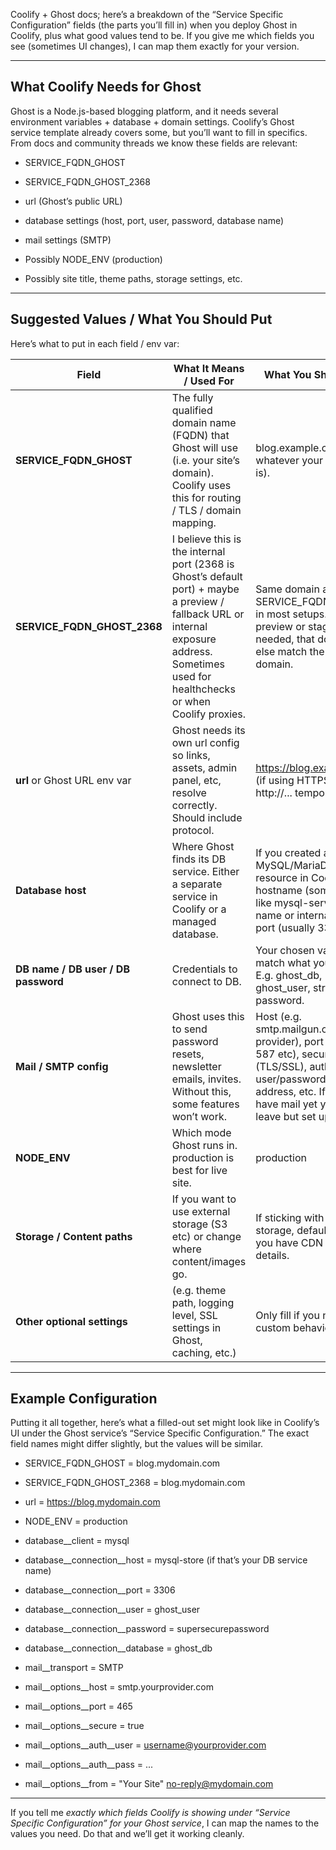
 Coolify + Ghost docs; here’s a breakdown of the “Service Specific Configuration” fields (the parts you’ll fill in) when you deploy Ghost in Coolify, plus what good values tend to be. If you give me which fields you see (sometimes UI changes), I can map them exactly for your version.

---

## **What Coolify Needs for Ghost**

  

Ghost is a Node.js-based blogging platform, and it needs several environment variables + database + domain settings. Coolify’s Ghost service template already covers some, but you’ll want to fill in specifics. From docs and community threads we know these fields are relevant:

- SERVICE_FQDN_GHOST
    
- SERVICE_FQDN_GHOST_2368
    
- url (Ghost’s public URL)
    
- database settings (host, port, user, password, database name)
    
- mail settings (SMTP)
    
- Possibly NODE_ENV (production)
    
- Possibly site title, theme paths, storage settings, etc.
    

---

## **Suggested Values / What You Should Put**

  

Here’s what to put in each field / env var:

|**Field**|**What It Means / Used For**|**What You Should Put**|
|---|---|---|
|**SERVICE_FQDN_GHOST**|The fully qualified domain name (FQDN) that Ghost will use (i.e. your site’s domain). Coolify uses this for routing / TLS / domain mapping.|blog.example.com (or whatever your domain is).|
|**SERVICE_FQDN_GHOST_2368**|I believe this is the internal port (2368 is Ghost’s default port) + maybe a preview / fallback URL or internal exposure address. Sometimes used for healthchecks or when Coolify proxies.|Same domain as SERVICE_FQDN_GHOST in most setups. If preview or staging is needed, that domain; else match the main domain.|
|**url** or Ghost URL env var|Ghost needs its own url config so links, assets, admin panel, etc, resolve correctly. Should include protocol.|https://blog.example.com (if using HTTPS), else http://... temporarily.|
|**Database host**|Where Ghost finds its DB service. Either a separate service in Coolify or a managed database.|If you created a MySQL/MariaDB DB resource in Coolify: hostname (something like mysql-service-name or internal name), port (usually 3306).|
|**DB name / DB user / DB password**|Credentials to connect to DB.|Your chosen values; match what you created. E.g. ghost_db, ghost_user, strong password.|
|**Mail / SMTP config**|Ghost uses this to send password resets, newsletter emails, invites. Without this, some features won’t work.|Host (e.g. smtp.mailgun.org or your provider), port (465 or 587 etc), secure or not (TLS/SSL), auth user/password, from-address, etc. If you don’t have mail yet you can leave but set up later.|
|**NODE_ENV**|Which mode Ghost runs in. production is best for live site.|production|
|**Storage / Content paths**|If you want to use external storage (S3 etc) or change where content/images go.|If sticking with local storage, default is fine. If you have CDN or S3, fill details.|
|**Other optional settings**|(e.g. theme path, logging level, SSL settings in Ghost, caching, etc.)|Only fill if you need custom behavior.|

---

## **Example Configuration**

  

Putting it all together, here’s what a filled-out set might look like in Coolify’s UI under the Ghost service’s “Service Specific Configuration.” The exact field names might differ slightly, but the values will be similar.

- SERVICE_FQDN_GHOST = blog.mydomain.com
    
- SERVICE_FQDN_GHOST_2368 = blog.mydomain.com
    
- url = https://blog.mydomain.com
    
- NODE_ENV = production
    
- database__client = mysql
    
- database__connection__host = mysql-store (if that’s your DB service name)
    
- database__connection__port = 3306
    
- database__connection__user = ghost_user
    
- database__connection__password = supersecurepassword
    
- database__connection__database = ghost_db
    
- mail__transport = SMTP
    
- mail__options__host = smtp.yourprovider.com
    
- mail__options__port = 465
    
- mail__options__secure = true
    
- mail__options__auth__user = username@yourprovider.com
    
- mail__options__auth__pass = ...
    
- mail__options__from = "Your Site" <no-reply@mydomain.com>
    

---

If you tell me _exactly which fields Coolify is showing under “Service Specific Configuration” for your Ghost service_, I can map the names to the values you need. Do that and we’ll get it working cleanly.